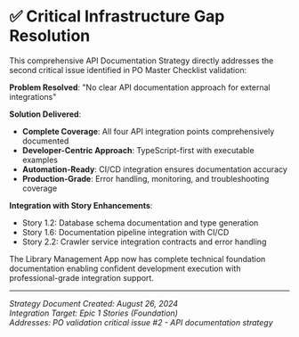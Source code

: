 # ✅ Critical Infrastructure Gap Resolution

This comprehensive API Documentation Strategy directly addresses the second critical issue identified in PO Master Checklist validation:

**Problem Resolved**: "No clear API documentation approach for external integrations"

**Solution Delivered**:
- **Complete Coverage**: All four API integration points comprehensively documented
- **Developer-Centric Approach**: TypeScript-first with executable examples
- **Automation-Ready**: CI/CD integration ensures documentation accuracy
- **Production-Grade**: Error handling, monitoring, and troubleshooting coverage

**Integration with Story Enhancements**:
- Story 1.2: Database schema documentation and type generation
- Story 1.6: Documentation pipeline integration with CI/CD
- Story 2.2: Crawler service integration contracts and error handling

The Library Management App now has complete technical foundation documentation enabling confident development execution with professional-grade integration support.

---

*Strategy Document Created: August 26, 2024*  
*Integration Target: Epic 1 Stories (Foundation)*  
*Addresses: PO validation critical issue #2 - API documentation strategy*
